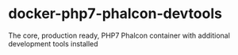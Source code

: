 # docker-php7-phalcon-devtools
The core, production ready, PHP7 Phalcon container with additional development tools installed
